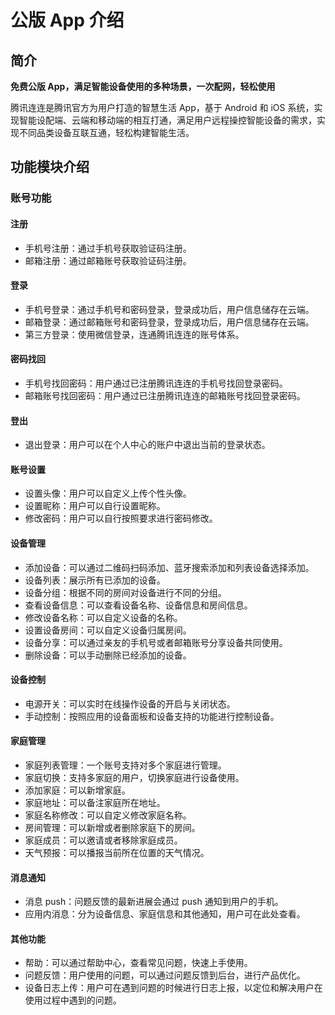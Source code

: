 # 公版 App 介绍

## 简介

 **免费公版 App，满足智能设备使用的多种场景，一次配网，轻松使用**

腾讯连连是腾讯官方为用户打造的智慧生活 App，基于 Android 和 iOS 系统，实现智能设配端、云端和移动端的相互打通，满足用户远程操控智能设备的需求，实现不同品类设备互联互通，轻松构建智能生活。

## 功能模块介绍
### 账号功能

#### 注册
- 手机号注册：通过手机号获取验证码注册。
- 邮箱注册：通过邮箱账号获取验证码注册。

#### 登录
- 手机号登录：通过手机号和密码登录，登录成功后，用户信息储存在云端。
- 邮箱登录：通过邮箱账号和密码登录，登录成功后，用户信息储存在云端。
- 第三方登录：使用微信登录，连通腾讯连连的账号体系。

#### 密码找回
- 手机号找回密码：用户通过已注册腾讯连连的手机号找回登录密码。
- 邮箱账号找回密码：用户通过已注册腾讯连连的邮箱账号找回登录密码。

#### 登出
- 退出登录：用户可以在个人中心的账户中退出当前的登录状态。

#### 账号设置
- 设置头像：用户可以自定义上传个性头像。
- 设置昵称：用户可以自行设置昵称。
- 修改密码：用户可以自行按照要求进行密码修改。

#### 设备管理
- 添加设备：可以通过二维码扫码添加、蓝牙搜索添加和列表设备选择添加。
- 设备列表：展示所有已添加的设备。
- 设备分组：根据不同的房间对设备进行不同的分组。
- 查看设备信息：可以查看设备名称、设备信息和房间信息。
- 修改设备名称：可以自定义设备的名称。
- 设置设备房间：可以自定义设备归属房间。
- 设备分享：可以通过亲友的手机号或者邮箱账号分享设备共同使用。
- 删除设备：可以手动删除已经添加的设备。

#### 设备控制
- 电源开关：可以实时在线操作设备的开启与关闭状态。
- 手动控制：按照应用的设备面板和设备支持的功能进行控制设备。

#### 家庭管理
- 家庭列表管理：一个账号支持对多个家庭进行管理。
- 家庭切换：支持多家庭的用户，切换家庭进行设备使用。
- 添加家庭：可以新增家庭。
- 家庭地址：可以备注家庭所在地址。
- 家庭名称修改：可以自定义修改家庭名称。
- 房间管理：可以新增或者删除家庭下的房间。
- 家庭成员：可以邀请或者移除家庭成员。
- 天气预报：可以播报当前所在位置的天气情况。

#### 消息通知
- 消息 push：问题反馈的最新进展会通过 push 通知到用户的手机。
- 应用内消息：分为设备信息、家庭信息和其他通知，用户可在此处查看。

#### 其他功能
- 帮助：可以通过帮助中心，查看常见问题，快速上手使用。
- 问题反馈：用户使用的问题，可以通过问题反馈到后台，进行产品优化。
- 设备日志上传：用户可在遇到问题的时候进行日志上报，以定位和解决用户在使用过程中遇到的问题。
